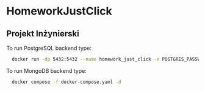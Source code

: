 # HomeworkJustClick

## Projekt Inżynierski

To run PostgreSQL backend type:
```bash
  docker run -dp 5432:5432 --name homework_just_click -e POSTGRES_PASSWORD=123 -d postgres
```

To run MongoDB backend type:
```bash
  docker compose -f docker-compose.yaml -d
```

